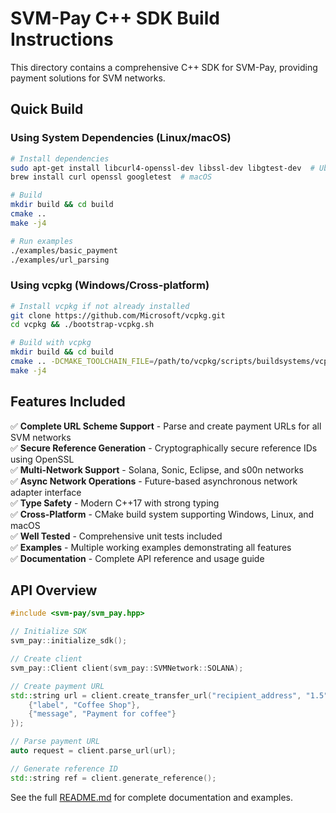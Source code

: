# SVM-Pay C++ SDK Build Instructions

This directory contains a comprehensive C++ SDK for SVM-Pay, providing payment solutions for SVM networks.

## Quick Build

### Using System Dependencies (Linux/macOS)

```bash
# Install dependencies
sudo apt-get install libcurl4-openssl-dev libssl-dev libgtest-dev  # Ubuntu/Debian
brew install curl openssl googletest  # macOS

# Build
mkdir build && cd build
cmake ..
make -j4

# Run examples
./examples/basic_payment
./examples/url_parsing
```

### Using vcpkg (Windows/Cross-platform)

```bash
# Install vcpkg if not already installed
git clone https://github.com/Microsoft/vcpkg.git
cd vcpkg && ./bootstrap-vcpkg.sh

# Build with vcpkg
mkdir build && cd build
cmake .. -DCMAKE_TOOLCHAIN_FILE=/path/to/vcpkg/scripts/buildsystems/vcpkg.cmake
make -j4
```

## Features Included

✅ **Complete URL Scheme Support** - Parse and create payment URLs for all SVM networks  
✅ **Secure Reference Generation** - Cryptographically secure reference IDs using OpenSSL  
✅ **Multi-Network Support** - Solana, Sonic, Eclipse, and s00n networks  
✅ **Async Network Operations** - Future-based asynchronous network adapter interface  
✅ **Type Safety** - Modern C++17 with strong typing  
✅ **Cross-Platform** - CMake build system supporting Windows, Linux, and macOS  
✅ **Well Tested** - Comprehensive unit tests included  
✅ **Examples** - Multiple working examples demonstrating all features  
✅ **Documentation** - Complete API reference and usage guide  

## API Overview

```cpp
#include <svm-pay/svm_pay.hpp>

// Initialize SDK
svm_pay::initialize_sdk();

// Create client  
svm_pay::Client client(svm_pay::SVMNetwork::SOLANA);

// Create payment URL
std::string url = client.create_transfer_url("recipient_address", "1.5", {
    {"label", "Coffee Shop"},
    {"message", "Payment for coffee"}
});

// Parse payment URL
auto request = client.parse_url(url);

// Generate reference ID
std::string ref = client.generate_reference();
```

See the full [README.md](README.md) for complete documentation and examples.